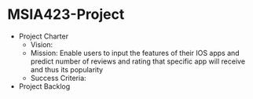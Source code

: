 # MSIA423-Project

 - Project Charter
	 - Vision:
	 - Mission: Enable users to input the features of their IOS apps and predict number of reviews and rating that specific app will receive and thus its popularity 
	 - Success Criteria:
 - Project Backlog

<!--stackedit_data:
eyJoaXN0b3J5IjpbMTg1ODE5MTM3Nyw5NzgwOTY0ODJdfQ==
-->